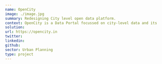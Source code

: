 ```yaml
---
name: OpenCity
image: ./image.jpg
summary: Redesigning City level open data platform.
context: OpenCity is a Data Portal focussed on city-level data and its usage.  The platform is for citizens and civil society to help bring visibility and transparency into local governance. Currently, there are 534 Datasets and 1323 Documents hosted on the platform and continuously growing covering cities like Bengaluru, Chennai etc. On average, there are over 60K users using the platform on a monthly basis.
solution:
url: https://opencity.in
twitter: 
linkedin:
github: 
sector: Urban Planning
type: project
---
```

